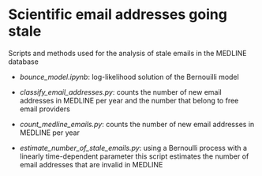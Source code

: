 # Scientific email addresses going stale

Scripts and methods used for the analysis of stale emails in the MEDLINE database

* *bounce_model.ipynb*: log-likelihood solution of the Bernouilli model

* *classify_email_addresses.py*: counts the number of new email addresses in MEDLINE per year and the number that belong to free email providers

* *count_medline_emails.py*: counts the number of new email addresses in MEDLINE per year

* *estimate_number_of_stale_emails.py*: using a Bernoulli process with a linearly time-dependent parameter this script estimates the number of email addresses that are invalid in MEDLINE
